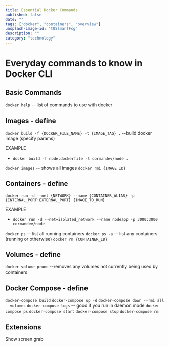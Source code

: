```yaml
---
title: Essential Docker Commands
published: false
date: ""
tags: ["docker", "containers", "overview"]
unsplash-image-id: "t0SlmanfFcg"
description: ""
category: "technology"
---
```


# Everyday commands to know in Docker CLI

## Basic Commands

`docker help` -- list of commands to use with docker

## Images - define

`docker build -f {DOCKER_FILE_NAME} -t {IMAGE_TAG} .` --build docker image (specify params)

EXAMPLE

- `docker build -f node.dockerfile -t cormandev/node .`

`docker images` -- shows all images
`docker rmi {IMAGE ID}`

## Containers - define

`docker run -d --net {NETWORK} --name {CONTAINER_ALIAS} -p {INTERNAL_PORT:EXTERNAL_PORT} {IMAGE_TO_RUN}`

EXAMPLE

- `docker run -d --net=isolated_network --name nodeapp -p 3000:3000 cormandev/node`

`docker ps` -- list all running containers
`docker ps -a` -- list any containers (running or otherwise)
`docker rm {CONTAINER_ID}`

## Volumes - define

`docker volume prune` --removes any volumes not currently being used by containers

## Docker Compose - define

`docker-compose build`
`docker-compose up -d`
`docker-compose down --rmi all --volumes`
`docker-compose logs` -- good if you run in daemon mode
`docker-compose ps`
`docker-compose start`
`docker-compose stop`
`docker-compose rm`

## Extensions

Show screen grab

